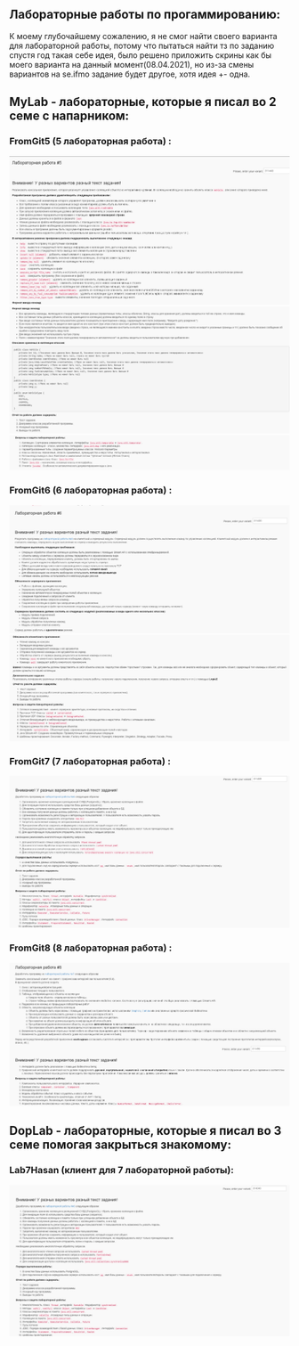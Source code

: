 ## Лабораторные работы по прогаммированию:
К моему глубочайшему сожалению, я не смог найти своего варианта для лабораторной работы, потому что пытаться найти тз по заданию 
спустя год такая себе идея, было решено приложить скрины как бы моего варианта на данный момент(08.04.2021), но из-за смены вариантов
на se.ifmo задание будет другое, хотя идея +- одна.
## MyLab - лабораторные, которые я писал во 2 семе с напарником:
### FromGit5 (5 лабораторная работа) :
![Image alt](https://github.com/DeltaHeavyVIP/Proga/blob/master/MyLab/FromGit5/tz/%D0%A1%D0%BD%D0%B8%D0%BC%D0%BE%D0%BA%20%D1%8D%D0%BA%D1%80%D0%B0%D0%BD%D0%B0%20(2).png)
![Image alt](https://github.com/DeltaHeavyVIP/Proga/blob/master/MyLab/FromGit5/tz/%D0%A1%D0%BD%D0%B8%D0%BC%D0%BE%D0%BA%20%D1%8D%D0%BA%D1%80%D0%B0%D0%BD%D0%B0%20(3).png)
![Image alt](https://github.com/DeltaHeavyVIP/Proga/blob/master/MyLab/FromGit5/tz/%D0%A1%D0%BD%D0%B8%D0%BC%D0%BE%D0%BA%20%D1%8D%D0%BA%D1%80%D0%B0%D0%BD%D0%B0%20(4).png)
### FromGit6 (6 лабораторная работа) :
![Image alt](https://github.com/DeltaHeavyVIP/Proga/blob/master/MyLab/FromGit6/tz/%D0%A1%D0%BD%D0%B8%D0%BC%D0%BE%D0%BA%20%D1%8D%D0%BA%D1%80%D0%B0%D0%BD%D0%B0%20(7).png)
![Image alt](https://github.com/DeltaHeavyVIP/Proga/blob/master/MyLab/FromGit6/tz/%D0%A1%D0%BD%D0%B8%D0%BC%D0%BE%D0%BA%20%D1%8D%D0%BA%D1%80%D0%B0%D0%BD%D0%B0%20(8).png)

### FromGit7 (7 лабораторная работа) :
![Image alt](https://github.com/DeltaHeavyVIP/Proga/blob/master/MyLab/FromGit7/tz/%D0%A1%D0%BD%D0%B8%D0%BC%D0%BE%D0%BA%20%D1%8D%D0%BA%D1%80%D0%B0%D0%BD%D0%B0%20(11).png)

### FromGit8 (8 лабораторная работа) :
![Image alt](https://github.com/DeltaHeavyVIP/Proga/blob/master/MyLab/FromGit8/tz/%D0%A1%D0%BD%D0%B8%D0%BC%D0%BE%D0%BA%20%D1%8D%D0%BA%D1%80%D0%B0%D0%BD%D0%B0%20(12).png)

## DopLab - лабораторные, которые я писал во 3 семе помогая закрыться знакомому:
### Lab7Hasan (клиент для 7 лабораторной работы):
![Image alt](https://github.com/DeltaHeavyVIP/Proga/blob/master/DopLab/tz/%D0%A1%D0%BD%D0%B8%D0%BC%D0%BE%D0%BA%20%D1%8D%D0%BA%D1%80%D0%B0%D0%BD%D0%B0%20(12).png)
